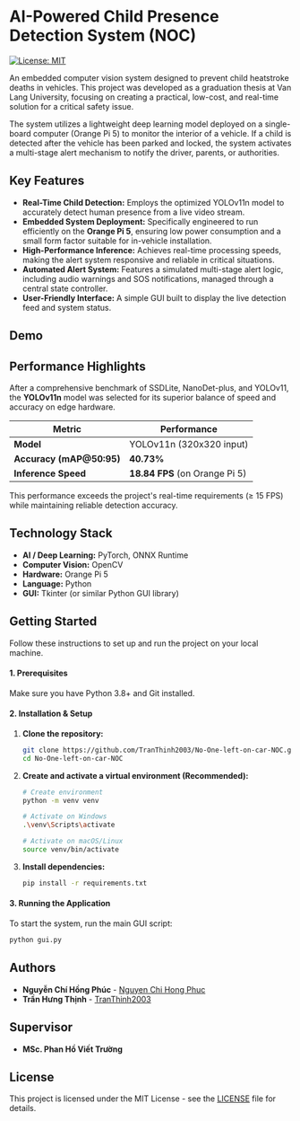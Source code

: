 # AI-Powered Child Presence Detection System (NOC)

[![License: MIT](https://img.shields.io/badge/License-MIT-yellow.svg)](https://opensource.org/licenses/MIT)

An embedded computer vision system designed to prevent child heatstroke deaths in vehicles. This project was developed as a graduation thesis at Van Lang University, focusing on creating a practical, low-cost, and real-time solution for a critical safety issue.

The system utilizes a lightweight deep learning model deployed on a single-board computer (Orange Pi 5) to monitor the interior of a vehicle. If a child is detected after the vehicle has been parked and locked, the system activates a multi-stage alert mechanism to notify the driver, parents, or authorities.

## Key Features

*   **Real-Time Child Detection:** Employs the optimized YOLOv11n model to accurately detect human presence from a live video stream.
*   **Embedded System Deployment:** Specifically engineered to run efficiently on the **Orange Pi 5**, ensuring low power consumption and a small form factor suitable for in-vehicle installation.
*   **High-Performance Inference:** Achieves real-time processing speeds, making the alert system responsive and reliable in critical situations.
*   **Automated Alert System:** Features a simulated multi-stage alert logic, including audio warnings and SOS notifications, managed through a central state controller.
*   **User-Friendly Interface:** A simple GUI built to display the live detection feed and system status.

## Demo

## Performance Highlights

After a comprehensive benchmark of SSDLite, NanoDet-plus, and YOLOv11, the **YOLOv11n** model was selected for its superior balance of speed and accuracy on edge hardware.

| Metric                  | Performance                |
| ----------------------- | -------------------------- |
| **Model**               | YOLOv11n (320x320 input)   |
| **Accuracy (mAP@50:95)**| **40.73%**                 |
| **Inference Speed**     | **18.84 FPS** (on Orange Pi 5) |

This performance exceeds the project's real-time requirements (≥ 15 FPS) while maintaining reliable detection accuracy.

## Technology Stack

*   **AI / Deep Learning:** PyTorch, ONNX Runtime
*   **Computer Vision:** OpenCV
*   **Hardware:** Orange Pi 5
*   **Language:** Python
*   **GUI:** Tkinter (or similar Python GUI library)

## Getting Started

Follow these instructions to set up and run the project on your local machine.

#### **1. Prerequisites**

Make sure you have Python 3.8+ and Git installed.

#### **2. Installation & Setup**

1.  **Clone the repository:**
    ```bash
    git clone https://github.com/TranThinh2003/No-One-left-on-car-NOC.git
    cd No-One-left-on-car-NOC
2.  **Create and activate a virtual environment (Recommended):**
    ```bash
    # Create environment
    python -m venv venv

    # Activate on Windows
    .\venv\Scripts\activate

    # Activate on macOS/Linux
    source venv/bin/activate
    ```
3.  **Install dependencies:**
    ```bash
    pip install -r requirements.txt
#### **3. Running the Application**

To start the system, run the main GUI script:
```bash
python gui.py
```

## Authors

*   **Nguyễn Chí Hồng Phúc** - [Nguyen Chi Hong Phuc](https://github.com/PB3002)
*   **Trần Hưng Thịnh** -  [TranThinh2003](https://github.com/TranThinh2003)

## Supervisor

*   **MSc. Phan Hồ Viết Trường**

## License

This project is licensed under the MIT License - see the [LICENSE](LICENSE) file for details.

